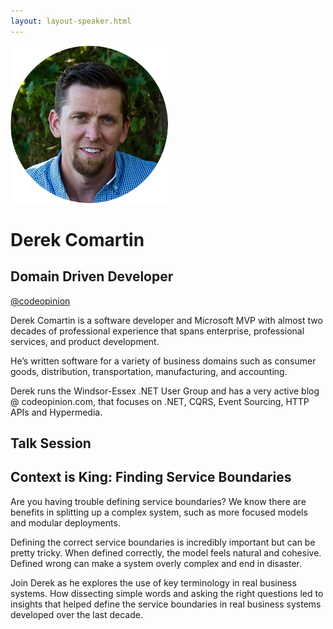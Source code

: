 ```yaml
---
layout: layout-speaker.html
---
```

<div class="container section featured-speaker">
  <div class="row">
    <div class="col-xs-12 col-sm-2 img-container">
      <img class="speaker-page-img" src="../img/speakers/Derek-Comartin-ON.png">
    </div>
    <div class="col-xs-12 col-sm-10 copy-container">
        <h1 class="speaker-header">Derek Comartin</h1>
      <h2 class="speaker-subtitle">Domain Driven Developer</h2>
      <p class="copy"><a class="speaker-handle" href="https://twitter.com/codeopinion" target="_blank">@codeopinion</a></p>
        <p class="copy">Derek Comartin is a software developer and Microsoft MVP with almost two decades of professional experience that spans enterprise, professional services, and product development.</p>
        <p class="copy">He’s written software for a variety of business domains such as consumer goods, distribution, transportation, manufacturing, and accounting.</p>
        <p class="copy">Derek runs the Windsor-Essex .NET User Group and has a very active blog @ codeopinion.com, that focuses on .NET, CQRS, Event Sourcing, HTTP APIs and Hypermedia.</p>
        <h2 class="speaker-subheader">Talk Session</h2>
        <h2 class="speaker-subheader gold">Context is King: Finding Service Boundaries</h2>
        <p class="copy">Are you having trouble defining service boundaries? We know there are benefits in splitting up a complex system, such as more focused models and modular deployments.</p>
        <p class="copy">Defining the correct service boundaries is incredibly important but can be pretty tricky. When defined correctly, the model feels natural and cohesive. Defined wrong can make a system overly complex and end in disaster.</p>
        <p class="copy">Join Derek as he explores the use of key terminology in real business systems. How dissecting simple words and asking the right questions led to insights that helped define the service boundaries in real business systems developed over the last decade.</p>
    </div>
  </div>
</div>